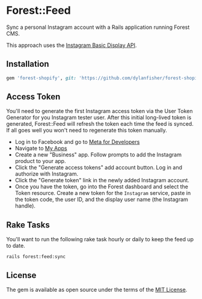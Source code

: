 # Forest::Feed
Sync a personal Instagram account with a Rails application running Forest CMS.

This approach uses the [Instagram Basic Display API](https://developers.facebook.com/docs/instagram-basic-display-api/overview).

## Installation

```ruby
gem 'forest-shopify', git: 'https://github.com/dylanfisher/forest-shopify.git'
```

## Access Token

You'll need to generate the first Instagram access token via the User Token Generator for you Instagram tester user. After this initial long-lived token is generated,
Forest::Feed will refresh the token each time the feed is synced. If all goes well you won't need to regenerate this token manually.

- Log in to Facebook and go to [Meta for Developers](https://developers.facebook.com/)
- Navigate to [My Apps](https://developers.facebook.com/apps)
- Create a new "Business" app. Follow prompts to add the Instagram product to your app.
- Click the "Generate access tokens" add account button. Log in and authorize with Instagram.
- Click the "Generate token" link in the newly added Instagram account.
- Once you have the token, go into the Forest dashboard and select the Token resource. Create a new token for the `Instagram` service, paste in the token code, the user ID, and the display user name (the Instagram handle).

## Rake Tasks

You'll want to run the following rake task hourly or daily to keep the feed up to date.

`rails forest:feed:sync`

## License
The gem is available as open source under the terms of the [MIT License](https://opensource.org/licenses/MIT).
